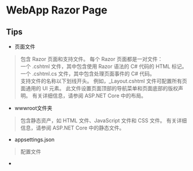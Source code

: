 ﻿# WebApp Razor Page

## Tips

- 页面文件
>包含 Razor 页面和支持文件。 每个 Razor 页面都是一对文件：  
一个 .cshtml 文件，其中包含使用 Razor 语法的 C# 代码的 HTML 标记。  
一个 .cshtml.cs 文件，其中包含处理页面事件的 C# 代码。    
支持文件的名称以下划线开头。 例如，_Layout.cshtml 文件可配置所有页面通用的 UI 元素。 此文件设置页面顶部的导航菜单和页面底部的版权声明。 有关详细信息，请参阅 ASP.NET Core 中的布局。

- wwwroot文件夹
>包含静态资产，如 HTML 文件、JavaScript 文件和 CSS 文件。 有关详细信息，请参阅 ASP.NET Core 中的静态文件。

- appsettings.json
>配置文件
 
- 